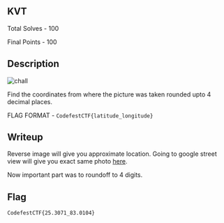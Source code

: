 ## KVT
Total Solves - 100

Final Points - 100

## Description

![chall](https://github.com/user-attachments/assets/4e230603-9636-4658-8715-3c710d6ac8d6)

Find the coordinates from where the picture was taken rounded upto 4 decimal places.

FLAG FORMAT - `CodefestCTF{latitude_longitude}`

## Writeup

Reverse image will give you approximate location. Going to google street view will give you exact same photo [here](https://www.google.com/maps/@25.2779318,83.002362,3a,75y,207.72h,89.73t/data=!3m7!1e1!3m5!1sM_R-x5mPASf6pe7h1Q3c5Q!2e0!6shttps:%2F%2Fstreetviewpixels-pa.googleapis.com%2Fv1%2Fthumbnail%3Fcb_client%3Dmaps_sv.tactile%26w%3D900%26h%3D600%26pitch%3D0.27348022873016475%26panoid%3DM_R-x5mPASf6pe7h1Q3c5Q%26yaw%3D207.72053300364234!7i13312!8i6656?entry=ttu&g_ep=EgoyMDI1MDEyMi4wIKXMDSoASAFQAw%3D%3D).

Now important part was to roundoff to 4 digits.

## Flag

`CodefestCTF{25.3071_83.0104}`
